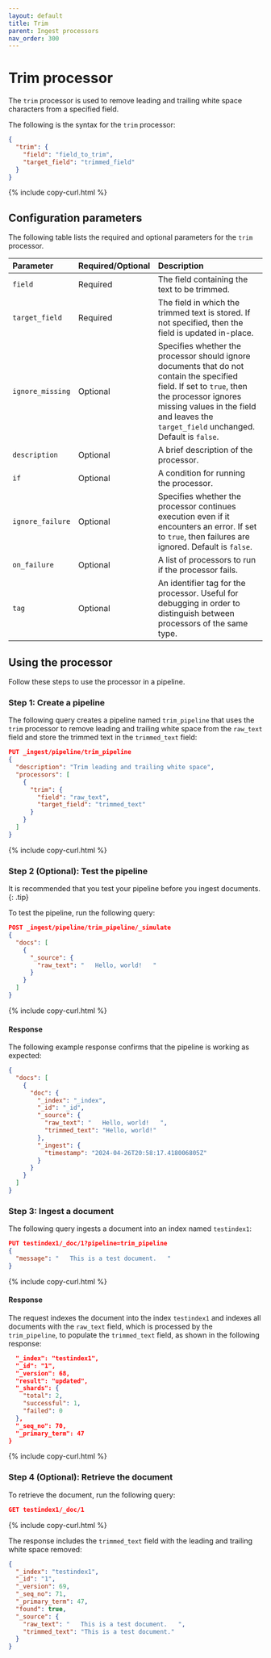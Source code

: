 ```yaml
---
layout: default
title: Trim
parent: Ingest processors
nav_order: 300
---
```


# Trim processor

The `trim` processor is used to remove leading and trailing white space characters from a specified field.

The following is the syntax for the `trim` processor:

```json
{
  "trim": {
    "field": "field_to_trim",
    "target_field": "trimmed_field"
  }
}
```
{% include copy-curl.html %}

## Configuration parameters

The following table lists the required and optional parameters for the `trim` processor.

Parameter | Required/Optional | Description 
:---|:---|:---
`field` | Required | The field containing the text to be trimmed.
`target_field` | Required | The field in which the trimmed text is stored. If not specified, then the field is updated in-place.
`ignore_missing` | Optional | Specifies whether the processor should ignore documents that do not contain the specified field. If set to `true`, then the processor ignores missing values in the field and leaves the `target_field` unchanged. Default is `false`.
`description` | Optional | A brief description of the processor.
`if` | Optional | A condition for running the processor.
`ignore_failure` | Optional | Specifies whether the processor continues execution even if it encounters an error. If set to `true`, then failures are ignored. Default is `false`.
`on_failure` | Optional | A list of processors to run if the processor fails.
`tag` | Optional | An identifier tag for the processor. Useful for debugging in order to distinguish between processors of the same type.

## Using the processor

Follow these steps to use the processor in a pipeline.

### Step 1: Create a pipeline

The following query creates a pipeline named `trim_pipeline` that uses the `trim` processor to remove leading and trailing white space from the `raw_text` field and store the trimmed text in the `trimmed_text` field: 

```json
PUT _ingest/pipeline/trim_pipeline
{
  "description": "Trim leading and trailing white space",
  "processors": [
    {
      "trim": {
        "field": "raw_text",
        "target_field": "trimmed_text"
      }
    }
  ]
}
```
{% include copy-curl.html %}

### Step 2 (Optional): Test the pipeline

It is recommended that you test your pipeline before you ingest documents.
{: .tip}

To test the pipeline, run the following query:

```json
POST _ingest/pipeline/trim_pipeline/_simulate
{
  "docs": [
    {
      "_source": {
        "raw_text": "   Hello, world!   "
      }
    }
  ]
}
```
{% include copy-curl.html %}

#### Response

The following example response confirms that the pipeline is working as expected:

```json
{
  "docs": [
    {
      "doc": {
        "_index": "_index",
        "_id": "_id",
        "_source": {
          "raw_text": "   Hello, world!   ",
          "trimmed_text": "Hello, world!"
        },
        "_ingest": {
          "timestamp": "2024-04-26T20:58:17.418006805Z"
        }
      }
    }
  ]
}
```

### Step 3: Ingest a document 

The following query ingests a document into an index named `testindex1`:

```json
PUT testindex1/_doc/1?pipeline=trim_pipeline
{
  "message": "   This is a test document.   "
}
```
{% include copy-curl.html %}

#### Response

The request indexes the document into the index `testindex1` and indexes all documents with the `raw_text` field, which is processed by the `trim_pipeline`, to populate the `trimmed_text` field, as shown in the following response:

```json
  "_index": "testindex1",
  "_id": "1",
  "_version": 68,
  "result": "updated",
  "_shards": {
    "total": 2,
    "successful": 1,
    "failed": 0
  },
  "_seq_no": 70,
  "_primary_term": 47
}
```
{% include copy-curl.html %}

### Step 4 (Optional): Retrieve the document

To retrieve the document, run the following query:

```json
GET testindex1/_doc/1
```
{% include copy-curl.html %}

The response includes the `trimmed_text` field with the leading and trailing white space removed:

```json
{
  "_index": "testindex1",
  "_id": "1",
  "_version": 69,
  "_seq_no": 71,
  "_primary_term": 47,
  "found": true,
  "_source": {
    "raw_text": "   This is a test document.   ",
    "trimmed_text": "This is a test document."
  }
}
```
